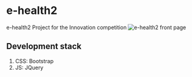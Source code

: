 # e-health2

e-health2 Project for the Innovation competition
![e-health2 front page](./Resources/img/e-health2.png "e-health2 front page")
## Development stack
1. CSS: Bootstrap
2. JS: JQuery
